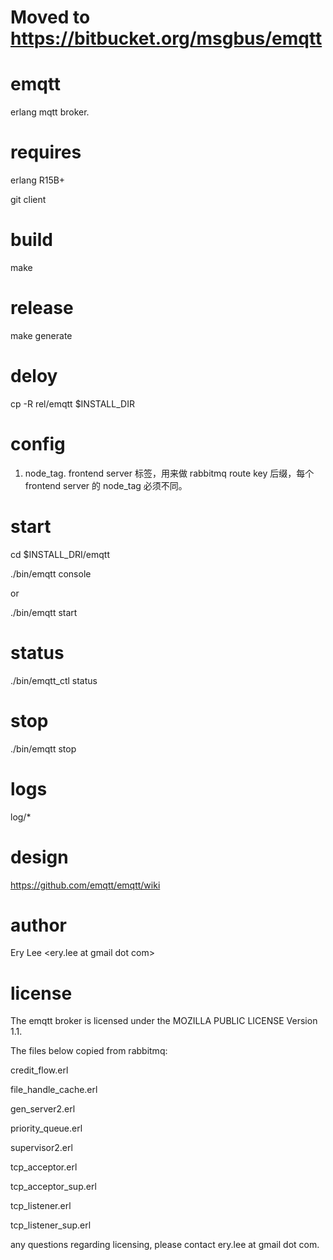 # Moved to https://bitbucket.org/msgbus/emqtt

emqtt
=====

erlang mqtt broker.

requires
========

erlang R15B+ 

git client

build
=======

make

release
=======

make generate

deloy
=====

cp -R rel/emqtt $INSTALL_DIR

# config

1. node_tag. frontend server 标签，用来做 rabbitmq route key 后缀，每个 frontend server 的 node_tag 必须不同。

start
======

cd $INSTALL_DRI/emqtt

./bin/emqtt console

or

./bin/emqtt start

status
======

./bin/emqtt_ctl status

stop
====

./bin/emqtt stop

logs
====

log/*

design
=====

https://github.com/emqtt/emqtt/wiki

author
=====

Ery Lee <ery.lee at gmail dot com>


license
======

The emqtt broker is licensed under the MOZILLA PUBLIC LICENSE Version 1.1. 

The files below copied from rabbitmq: 

credit_flow.erl

file_handle_cache.erl

gen_server2.erl

priority_queue.erl

supervisor2.erl

tcp_acceptor.erl

tcp_acceptor_sup.erl

tcp_listener.erl

tcp_listener_sup.erl

any questions regarding licensing, please contact ery.lee at gmail dot com.
